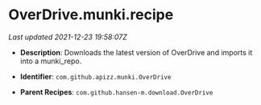 # OverDrive.munki.recipe

_Last updated 2021-12-23 19:58:07Z_

- **Description**: Downloads the latest version of OverDrive and imports it into a munki_repo.

- **Identifier**: `com.github.apizz.munki.OverDrive`

- **Parent Recipes**: `com.github.hansen-m.download.OverDrive`